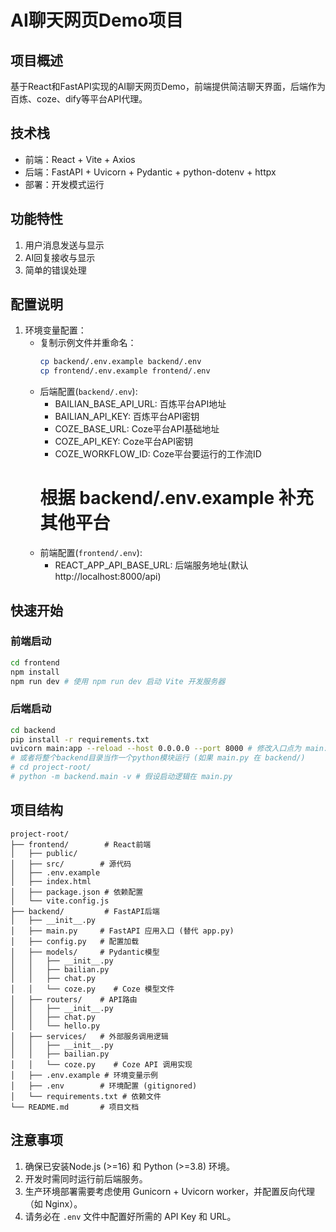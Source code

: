 # AI聊天网页Demo项目

## 项目概述
基于React和FastAPI实现的AI聊天网页Demo，前端提供简洁聊天界面，后端作为百炼、coze、dify等平台API代理。

## 技术栈
- 前端：React + Vite + Axios
- 后端：FastAPI + Uvicorn + Pydantic + python-dotenv + httpx
- 部署：开发模式运行

## 功能特性
1. 用户消息发送与显示
2. AI回复接收与显示
3. 简单的错误处理

## 配置说明
1. 环境变量配置：
   - 复制示例文件并重命名：
     ```bash
     cp backend/.env.example backend/.env
     cp frontend/.env.example frontend/.env
     ```
   - 后端配置(`backend/.env`):
     - BAILIAN_BASE_API_URL: 百炼平台API地址
     - BAILIAN_API_KEY: 百炼平台API密钥
     - COZE_BASE_URL: Coze平台API基础地址
     - COZE_API_KEY: Coze平台API密钥
     - COZE_WORKFLOW_ID: Coze平台要运行的工作流ID
     # 根据 backend/.env.example 补充其他平台
   - 前端配置(`frontend/.env`):
     - REACT_APP_API_BASE_URL: 后端服务地址(默认http://localhost:8000/api)

## 快速开始

### 前端启动
```bash
cd frontend
npm install
npm run dev # 使用 npm run dev 启动 Vite 开发服务器
```

### 后端启动
```bash
cd backend
pip install -r requirements.txt
uvicorn main:app --reload --host 0.0.0.0 --port 8000 # 修改入口点为 main:app
# 或者将整个backend目录当作一个python模块运行 (如果 main.py 在 backend/)
# cd project-root/
# python -m backend.main -v # 假设启动逻辑在 main.py
```

## 项目结构
```
project-root/
├── frontend/        # React前端
│   ├── public/
│   ├── src/        # 源代码
│   ├── .env.example
│   ├── index.html
│   ├── package.json # 依赖配置
│   └── vite.config.js
├── backend/         # FastAPI后端
│   ├── __init__.py
│   ├── main.py     # FastAPI 应用入口 (替代 app.py)
│   ├── config.py   # 配置加载
│   ├── models/     # Pydantic模型
│   │   ├── __init__.py
│   │   ├── bailian.py
│   │   ├── chat.py
│   │   └── coze.py    # Coze 模型文件
│   ├── routers/    # API路由
│   │   ├── __init__.py
│   │   ├── chat.py
│   │   └── hello.py
│   ├── services/   # 外部服务调用逻辑
│   │   ├── __init__.py
│   │   ├── bailian.py
│   │   └── coze.py    # Coze API 调用实现
│   ├── .env.example # 环境变量示例
│   ├── .env        # 环境配置 (gitignored)
│   └── requirements.txt # 依赖文件
└── README.md       # 项目文档
```

## 注意事项
1. 确保已安装Node.js (>=16) 和 Python (>=3.8) 环境。
2. 开发时需同时运行前后端服务。
3. 生产环境部署需要考虑使用 Gunicorn + Uvicorn worker，并配置反向代理（如 Nginx）。
4. 请务必在 `.env` 文件中配置好所需的 API Key 和 URL。
